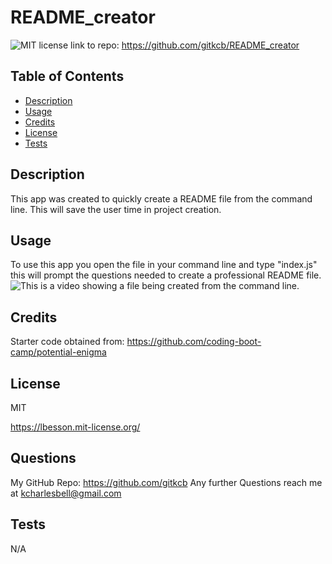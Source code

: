 # README_creator
![MIT license](https://img.shields.io/badge/License-MIT-blue.svg)
link to repo: https://github.com/gitkcb/README_creator

## Table of Contents 
- [Description](#description)
- [Usage](#usage)
- [Credits](#credits)
- [License](#license)
- [Tests](#tests)

## Description
This app was created to quickly create a README file from the command line. This will save the user time in project creation. 

## Usage
To use this app you open the file in your command line and type "index.js" this will prompt the questions needed to create a professional README file. 
![This is a video showing a file being created from the command line.](https://drive.google.com/file/d/1G5tq4xR_mASRB8_HT2V_zDtcvF5-GP_t/view)
## Credits
Starter code obtained from: https://github.com/coding-boot-camp/potential-enigma

## License
MIT

https://lbesson.mit-license.org/

## Questions
My GitHub Repo: https://github.com/gitkcb
Any further Questions reach me at kcharlesbell@gmail.com


## Tests
N/A



